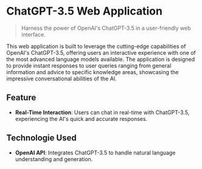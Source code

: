 # ChatGPT-3.5 Web Application
> Harness the power of OpenAI's ChatGPT-3.5 in a user-friendly web interface.

This web application is built to leverage the cutting-edge capabilities of OpenAI's ChatGPT-3.5, offering users an interactive experience with one of the most advanced language models available. The application is designed to provide instant responses to user queries ranging from general information and advice to specific knowledge areas, showcasing the impressive conversational abilities of the AI.

## Feature
- **Real-Time Interaction**: Users can chat in real-time with ChatGPT-3.5, experiencing the AI's quick and accurate responses.

## Technologie Used
- **OpenAI API**: Integrates ChatGPT-3.5 to handle natural language understanding and generation.



